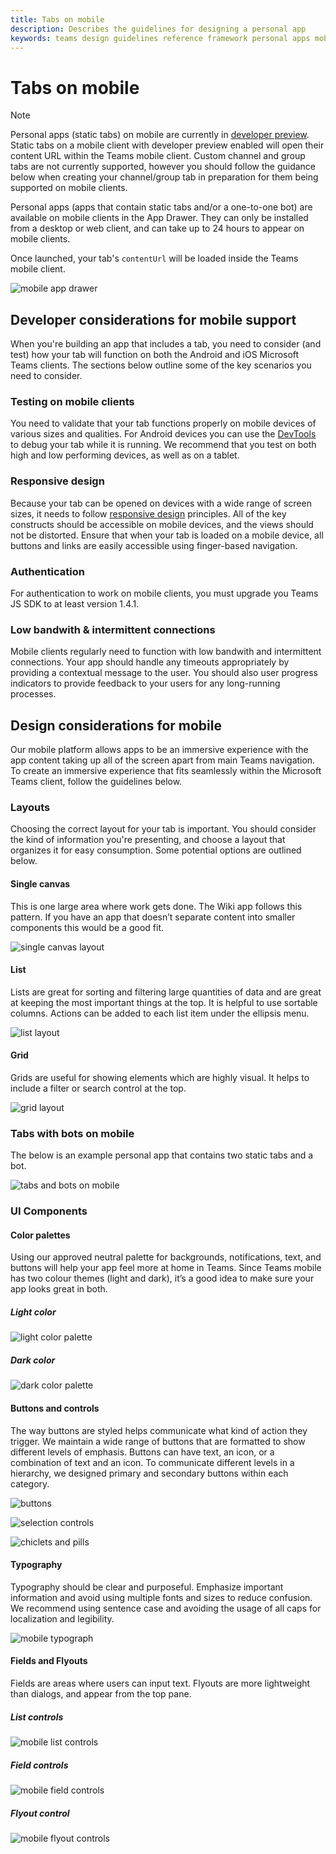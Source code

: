 ```yaml
---
title: Tabs on mobile
description: Describes the guidelines for designing a personal app
keywords: teams design guidelines reference framework personal apps mobile
---
```

# Tabs on mobile

> [!Note]
> Personal apps (static tabs) on mobile are currently in [developer preview](~/resources/dev-preview/developer-preview-intro.md). Static tabs on a mobile client with developer preview enabled will open their content URL within the Teams mobile client. Custom channel and group tabs are not currently supported, however you should follow the guidance below when creating your channel/group tab in preparation for them being supported on mobile clients.

Personal apps (apps that contain static tabs and/or a one-to-one bot) are available on mobile clients in the App Drawer. They can only be installed from a desktop or web client, and can take up to 24 hours to appear on mobile clients.

Once launched, your tab's `contentUrl` will be loaded inside the Teams mobile client.

![mobile app drawer](~/assets/images/app-drawer.png)

## Developer considerations for mobile support

When you're building an app that includes a tab, you need to consider (and test) how your tab will function on both the Android and iOS Microsoft Teams clients. The sections below outline some of the key scenarios you need to consider.

### Testing on mobile clients

You need to validate that your tab functions properly on mobile devices of various sizes and qualities. For Android devices you can use the [DevTools](~/resources/dev-preview/developer-preview-tools.md) to debug your tab while it is running. We recommend that you test on both high and low performing devices, as well as on a tablet.

### Responsive design

Because your tab can be opened on devices with a wide range of screen sizes, it needs to follow [responsive design](https://www.w3schools.com/html/html_responsive.asp) principles. All of the key constructs should be accessible on mobile devices, and the views should not be distorted. Ensure that when your tab is loaded on a mobile device, all buttons and links are easily accessible using finger-based navigation.

### Authentication

For authentication to work on mobile clients, you must upgrade you Teams JS SDK to at least version 1.4.1.

### Low bandwith & intermittent connections

Mobile clients regularly need to function with low bandwith and intermittent connections. Your app should handle any timeouts appropriately by providing a contextual message to the user. You should also user progress indicators to provide feedback to your users for any long-running processes.

## Design considerations for mobile

Our mobile platform allows apps to be an immersive experience with the app content taking up all of the screen apart from main Teams navigation. To create an immersive experience that fits seamlessly within the Microsoft Teams client, follow the guidelines below.

### Layouts

Choosing the correct layout for your tab is important. You should consider the kind of information you're presenting, and choose a layout that organizes it for easy consumption. Some potential options are outlined below.

#### Single canvas

This is one large area where work gets done. The Wiki app follows this pattern. If you have an app that doesn’t separate content into smaller components this would be a good fit.

![single canvas layout](~/assets/images/mobile-single-canvas.png)

#### List

Lists are great for sorting and filtering large quantities of data and are great at keeping the most important things at the top. It is helpful to use sortable columns. Actions can be added to each list item under the ellipsis menu.

![list layout](~/assets/images/mobile-list.png)

#### Grid

Grids are useful for showing elements which are highly visual. It helps to include a filter or search control at the top.

![grid layout](~/assets/images/mobile-grid.png)

### Tabs with bots on mobile

The below is an example personal app that contains two static tabs and a bot.

![tabs and bots on mobile](~/assets/images/mobile-tab-with-bot.png)

### UI Components

#### Color palettes

Using our approved neutral palette for backgrounds, notifications, text, and buttons will help your app feel more at home in Teams. Since Teams mobile has two colour themes (light and dark), it’s a good idea to make sure your app looks great in both.

##### Light color

![light color palette](~/assets/images/light-color.png)

##### Dark color

![dark color palette](~/assets/images/dark-color.png)

#### Buttons and controls

The way buttons are styled helps communicate what kind of action they trigger. We maintain a wide range of buttons that are formatted to show different levels of emphasis. Buttons can have text, an icon, or a combination of text and an icon. To communicate different levels in a hierarchy, we designed primary and secondary buttons within each category.

![buttons](~/assets/images/buttons.png)

![selection controls](~/assets/images/selection-controls.png)

![chiclets and pills](~/assets/images/chiclets-and-pills.png)

#### Typography

Typography should be clear and purposeful. Emphasize important information and avoid using multiple fonts and sizes to reduce confusion. We recommend using sentence case and avoiding the usage of all caps for localization and legibility.

![mobile typograph](~/assets/images/mobile-typograph.png)

#### Fields and Flyouts

Fields are areas where users can input text. Flyouts are more lightweight than dialogs, and appear from the top pane.

##### List controls

![mobile list controls](~/assets/images/mobile-list-controls.png)

##### Field controls

![mobile field controls](~/assets/images/mobile-field-controls.png)

##### Flyout control

![mobile flyout controls](~/assets/images/mobile-flyout.png)